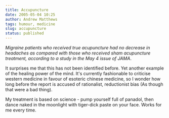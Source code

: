 ```yaml
---
title: Accupuncture
date: 2005-05-04 10:25
author: Andrew Matthews
tags: humour, medicine
slug: accupuncture
status: published
---
```


*Migraine patients who received true acupuncture had no decrease in headaches as compared with those who received sham acupuncture treatment, according to a study in the May 4 issue of JAMA*.

It surprises me that this has not been identified before. Yet another example of the healing power of the mind. It's currently fashionable to criticise western medicine in favour of esoteric chinese medicine, so I wonder how long before the report is accused of rationalist, reductionist bias (As though that were a bad thing).

My treatment is based on science - pump yourself full of panadol, then dance naked in the moonlight with tiger-dick paste on your face. Works for me every time.
